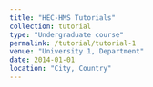 ```yaml
---
title: "HEC-HMS Tutorials"
collection: tutorial
type: "Undergraduate course"
permalink: /tutorial/tutorial-1
venue: "University 1, Department"
date: 2014-01-01
location: "City, Country"
---
```

